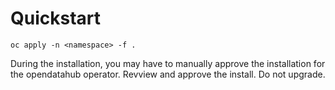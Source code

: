 # Quickstart

```
oc apply -n <namespace> -f .
```

During the installation, you may have to manually approve the installation for the opendatahub operator. Revview and approve the install. Do not upgrade.
